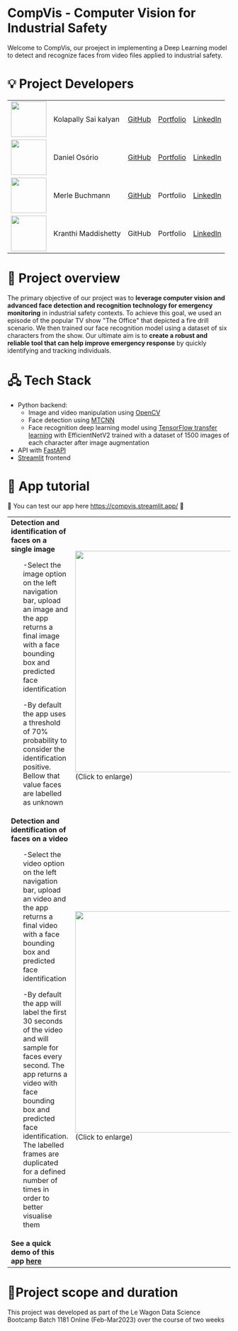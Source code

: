 # CompVis - Computer Vision for Industrial Safety
Welcome to CompVis, our proeject in implementing a Deep Learning model to detect and recognize faces from video files applied to industrial safety.

# 💡 Project Developers
<table>
  <tr>
    <td><img src="https://user-images.githubusercontent.com/121227950/232547987-8162ccde-d3ba-4893-bcdf-fbe1c1b470f5.png" width="80"></td>
    <td>Kolapally Sai kalyan</td>
    <td><a href="https://github.com/kolapally" target="_blank">GitHub</a></td>
    <td><a href="https://troopl.com/kolapally" target="_blank">Portfolio</a></td>
    <td><a href="https://www.linkedin.com/in/kolapally/" target="_blank">LinkedIn</a></td>
  </tr>
  <tr>
    <td><img src="https://user-images.githubusercontent.com/121227950/232478965-e247fd12-5c77-44ee-a97f-a977737a070f.png" width="80"></td>
    <td>Daniel Osório</td>
    <td><a href="https://github.com/dosorio79" target="_blank">GitHub</a></td>
    <td><a href="https://troopl.com/danielsosorio" target="_blank">Portfolio</a></td>
    <td><a href="https://www.linkedin.com/in/dosorio/" target="_blank">LinkedIn</a></td>
  </tr>
  <tr>
    <td><img src="https://user-images.githubusercontent.com/121227950/232478686-028b704f-3a58-4c9c-894e-b1a0e10ea8f3.png" width="80"></td>
    <td>Merle Buchmann</td>
    <td><a href="https://github.com/marierae">GitHub</a></td>
    <td>Portfolio</td>
    <td><a href="https://www.linkedin.com/in/merle-buchmann-784285163/">LinkedIn</a></td>
  </tr>
  <tr>
    <td><img src="https://user-images.githubusercontent.com/121227950/232479017-85aaa550-1856-47e6-a56c-faf54daa21fd.png" width="80"></td>
    <td>Kranthi Maddishetty</td>
    <td>GitHub</td>
    <td>Portfolio</td>
    <td><a href="https://www.linkedin.com/in/kranthi-maddishetty/">LinkedIn</a></td>
  </tr>
</table>

# 🔭 Project overview
The primary objective of our project was to **leverage computer vision and advanced face detection and recognition technology for emergency monitoring** in industrial safety contexts. To achieve this goal, we used an episode of the popular TV show "The Office" that depicted a fire drill scenario. We then trained our face recognition model using a dataset of six characters from the show. Our ultimate aim is to **create a robust and reliable tool that can help improve emergency response** by quickly identifying and tracking individuals.

# 🖧 Tech Stack
- Python backend:
  - Image and video manipulation using <a href="https://opencv.org/">OpenCV</a>
  - Face detection using <a href="https://pypi.org/project/mtcnn/">MTCNN</a>
  - Face recognition deep learning model using <a href="https://www.tensorflow.org/api_docs/python/tf/keras/applications">TensorFlow transfer learning</a> with EfficientNetV2 trained with a dataset of 1500 images of each character after image augmentation
- API with <a href="https://fastapi.tiangolo.com/">FastAPI</a>
- <a href="https://streamlit.io/">Streamlit</a> frontend

# 📌 App tutorial
 🧪 You can test our app here https://compvis.streamlit.app/ 🧪
<table>
  <tr>
    <td><b>Detection and identification of faces on a single image</b>
    <ul>-Select the image option on the left navigation bar, upload an image and the app returns a final image with a face bounding box and predicted face identification</ul>
        <ul>-By default the app uses a threshold of 70% probability to consider the identification positive. Bellow that value faces are labelled as unknown</ul>
    </td>
    <td><img src="https://user-images.githubusercontent.com/121227950/232462331-08a0adcd-d1a1-4f39-89a9-bfb0f2e53509.png" width="500"> (Click to enlarge)</td>
  </tr>
  <tr>
    <td><b>Detection and identification of faces on a video</b>
    <ul>-Select the video option on the left navigation bar, upload an video and the app returns a final video with a face bounding box and predicted face identification</ul>
    <ul>-By default the app will label the first 30 seconds of the video and will sample for faces every second. The app returns a video with face bounding box and predicted face identification. The labelled frames are duplicated for a defined number of times in order to better visualise them</ul>
    </td>
    <td><img src="https://user-images.githubusercontent.com/121227950/232471237-8ac04bc3-749a-4ab7-9f50-db691895acf2.png" width="500"> (Click to enlarge)</td>
  </tr>  
   <tr>
    <td><b>See a quick demo of this app <a href="https://drive.google.com/file/d/1nbOl3mUyAyEcyQH7v04KyAABqTwXVLKO/view?usp=drive_link">here</a></b>
      </td>
  </tr>  
</table>

# 🚀Project scope and duration
This project was developed as part of the Le Wagon Data Science Bootcamp Batch 1181 Online (Feb-Mar2023) over the course of two weeks
